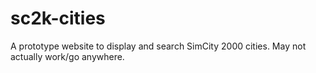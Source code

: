 # sc2k-cities
A prototype website to display and search SimCity 2000 cities. May not actually work/go anywhere.
